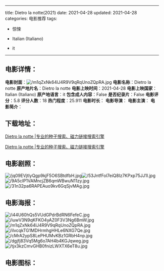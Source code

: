 
---
title: Dietro la notte(2021)
date: 2021-04-28
updated: 2021-04-28
categories: 电影推荐
tags:
- 惊悚

- Italian (Italiano)
- it
---


> 

## **电影详情**：

**电影封面**：<img src="https://image.tmdb.org/t/p/w200/m1qZxNk64lJ4R9V9qRqUnoZQpRA.jpg" alt="/m1qZxNk64lJ4R9V9qRqUnoZQpRA.jpg" title="/m1qZxNk64lJ4R9V9qRqUnoZQpRA.jpg">
**电影名称**：Dietro la notte
**原产地片名**：Dietro la notte
**电影上映时间**：2021-04-28
**电影上映国家**：Italian (Italiano)
**原产地语言**：it
**包含成人内容**：False
**是否纪录片**：False
**电影评分**：5.8
**评分人数**：18
**热门程度**：25.911
**电影时长**：
**电影导演**：
**电影主演**：
**电影简介**：

## **下载地址**：
[Dietro la notte |专业的种子搜索、磁力链接搜索引擎](https://movie.amd794.com:2083/?search=Dietro%20la%20notte&ordering=&mode=match_phrase&page_size=10&page=1)

[Dietro la notte |专业的种子搜索、磁力链接搜索引擎](https://movie.amd794.com:2083/?search=Dietro%20la%20notte&ordering=&mode=match_phrase&page_size=10&page=1)
 

## **电影剧照**：
<img src="https://image.tmdb.org/t/p/original/jq09EVjtlyQgp9kjF5O6SBtdfbH.jpg" alt="/jq09EVjtlyQgp9kjF5O6SBtdfbH.jpg" title="/jq09EVjtlyQgp9kjF5O6SBtdfbH.jpg"><img src="https://image.tmdb.org/t/p/original/53JntfFol7eiQ8Iz7KPxp75JJ1I.jpg" alt="/53JntfFol7eiQ8Iz7KPxp75JJ1I.jpg" title="/53JntfFol7eiQ8Iz7KPxp75JJ1I.jpg"><img src="https://image.tmdb.org/t/p/original/9A5cIP1VAMncjZB6qmWBwuN11zy.jpg" alt="/9A5cIP1VAMncjZB6qmWBwuN11zy.jpg" title="/9A5cIP1VAMncjZB6qmWBwuN11zy.jpg"><img src="https://image.tmdb.org/t/p/original/31n32pa6RAPEAuo9kv6GqSjvMAg.jpg" alt="/31n32pa6RAPEAuo9kv6GqSjvMAg.jpg" title="/31n32pa6RAPEAuo9kv6GqSjvMAg.jpg">

## **电影海报**：
<img src="https://image.tmdb.org/t/p/original/i44U60hQs5VUdGPdrBdRN6FefeC.jpg" alt="/i44U60hQs5VUdGPdrBdRN6FefeC.jpg" title="/i44U60hQs5VUdGPdrBdRN6FefeC.jpg"><img src="https://image.tmdb.org/t/p/original/iuwV3N9qKFKO4yAZ0F3V3Ng6BmW.jpg" alt="/iuwV3N9qKFKO4yAZ0F3V3Ng6BmW.jpg" title="/iuwV3N9qKFKO4yAZ0F3V3Ng6BmW.jpg"><img src="https://image.tmdb.org/t/p/original/m1qZxNk64lJ4R9V9qRqUnoZQpRA.jpg" alt="/m1qZxNk64lJ4R9V9qRqUnoZQpRA.jpg" title="/m1qZxNk64lJ4R9V9qRqUnoZQpRA.jpg"><img src="https://image.tmdb.org/t/p/original/iIvcqkTG1MDHrmhgHHLe6NXG7Qe.jpg" alt="/iIvcqkTG1MDHrmhgHHLe6NXG7Qe.jpg" title="/iIvcqkTG1MDHrmhgHHLe6NXG7Qe.jpg"><img src="https://image.tmdb.org/t/p/original/cMrA2ypS8LePHUMvKBz1GRbH4np.jpg" alt="/cMrA2ypS8LePHUMvKBz1GRbH4np.jpg" title="/cMrA2ypS8LePHUMvKBz1GRbH4np.jpg"><img src="https://image.tmdb.org/t/p/original/dgjfj83Vq5Mg6o7AH4b4KGJqweg.jpg" alt="/dgjfj83Vq5Mg6o7AH4b4KGJqweg.jpg" title="/dgjfj83Vq5Mg6o7AH4b4KGJqweg.jpg"><img src="https://image.tmdb.org/t/p/original/tjx3kzCmvGHB0fnizLWXTX6eT8u.jpg" alt="/tjx3kzCmvGHB0fnizLWXTX6eT8u.jpg" title="/tjx3kzCmvGHB0fnizLWXTX6eT8u.jpg">

## **电影图标**：

